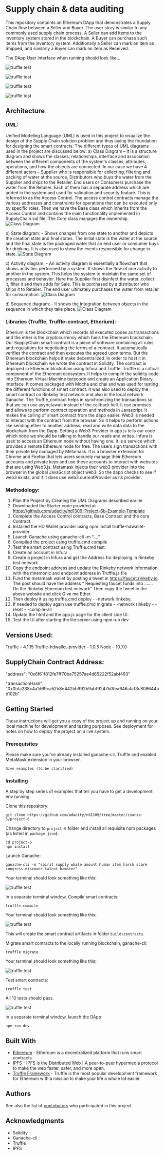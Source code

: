 # Supply chain & data auditing

This repository containts an Ethereum DApp that demonstrates a Supply Chain flow between a Seller and Buyer. The user story is similar to any commonly used supply chain process. A Seller can add items to the inventory system stored in the blockchain. A Buyer can purchase such items from the inventory system. Additionally a Seller can mark an item as Shipped, and similarly a Buyer can mark an item as Received.

The DApp User Interface when running should look like...

![truffle test](images/ftc_product_overview.png)

![truffle test](images/ftc_farm_details.png)

![truffle test](images/ftc_product_details.png)

![truffle test](images/ftc_transaction_history.png)

## Architecture

### UML:
Unified Modeling Language (UML) is used in this project to visualize the design of the Supply Chain solution problem and thus laying the foundation for designing the smart contracts.
The different types of UML diagrams used in the project are discussed below:
a)	Class Diagram – It is a structure diagram and shows the classes, relationships, interface and association between the different components of the system's classes, attributes, operations, and how the objects are connected. 
In our case we have 4 different actors – Supplier who is responsible for collecting, filtering and packing of water at the source, Distributors who buys the water from the Supplier and ships to the Retailer. End users or Consumers purchase the water from the Retailer. Each of them has a separate address which are added in the system and used for validation and security feature. This is referred to as the Access Control. The access control contracts manage the various addresses and constraints for operations that can be executed only by specific roles. Then we have the Base class which inherits from the Access Control and contains the main functionality implemented in SupplyChain.sol file. The Core class manages the ownership.
![Class Diagram](images/ClassDiagram_Water.png)

b)	State diagram: - Shows changes from one state to another and depicts the creation state and final states. The initial state is the water at the source and the final state is the packaged water that an end user or consumer buys for drinking. It is also used to show the events responsible for change in state. 
![State Diagram](images/StateDiagram_Water.png)

c)	Activity diagram: - An activity diagram is essentially a flowchart that shows activities performed by a system. It shows the flow of one activity to another in the system. This helps the system to maintain the same set of processes and behavior. Here the Supplier first disinfect the water, collect it, filter it and then adds for Sale. This is purchased by a distributor who ships it to Retailer. The end user ultimately purchases the water from retailer for consumption.
![Class Diagram](images/waterActivityDiag.png)

d)	Sequence diagram: - It shows the Integration between objects in the sequence in which they take place.
![Class Diagram](images/SequenceDiagram_water.png)

### Libraries (Truffle, Truffle-contract, Etherium):
Etherium is the blockchain which records all executed codes as transactions and the ether is the cryptocurrency which fuels the Ethereum blockchain. Our SupplyChain smart contract is a piece of software containing all rules and regulations for negotiating the terms of a contract. It automatically verifies the contract and then executes the agreed upon terms. But the Ethereum blockchain helps it make decentralized. In order to host it in Ethereum blockchain we wrote the contract in Solidity.
The contract is deployed in Ethereum blockchain using Infura and Truffle.  Truffle is a critical component of the Ethereum ecosystem. It helps to compile the solidity code into Ethereum Virtual Machine bytecode and create an Application Binary Interface. It comes packaged with Mocha and chai and was used for testing the different functions of smart contract. It was also used to deploy the smart contract on Rinkeby test network and also in the local network Ganache.
The Truffle_contract helps in synchronizing the transactions so that we can use async/await instead of the callback hell. It use promises and allows to perform contract operation and methods in Javascript. It makes the calling of smart contract from the dapp easier.
Web3 is needed to interact with the contract from the browser. So it helps to perform actions like sending ether to another address, read and write data data to the blockchain from the Dapp. Setting a Web3 Provider in app.js tells our code which node we should be talking to handle our reads and writes. 
Infura is used to access an Ethereum node without having one. It is a service which provides a remote Ethereum node for free.
The users sign transactions with their private key managed by Metamask. It  is a browser extension for Chrome and Firefox that lets users securely manage their Ethereum accounts and private keys and use these accounts to interact with websites that are using Web3.js. Metamask injects their web3 provider into the browser in the global JavaScript object web3. So the dapp checks to see if web3 exists, and if it does use web3.currentProvider as its provider.

### Methodology:
1)	Plan the Project by Creating the UML Diagrams described earlier
2)	Downloaded the Starter code provided at https://github.com/udacity/nd1309-Project-6b-Example-Template
3)	Complete the Access Control contracts, Base Contract and the core Contract.
4)	Installed the HD Wallet provider using npm install truffle-hdwallet-provider
5)	Launch Ganache using ganache-cli -m “….”
6)	Compiled the project using truffle.cmd compile
7)	Test the smart contract using Truffle.cmd test
8)	Create an account in Infura
9)	Create a  project in Infura and get the Address fro deploying in Rinkeby test network
10)	Copy the endpoint address and update the Rinkeby network information with the mnemonic and endpoint address in Truffle.js file
11)	Fund the metamask wallet by posting a tweet in https://faucet.rinkeby.io. The post should have the address “ Requesting faucet funds into …….  On the Rinkeby Ethereum test network”
Then copy the tweet in the above website and click Give  me Ether.
12)	Then deploy it using truffle.cmd deploy - -network rinkeby.
13)	If needed to deploy again use truffle.cmd migrate - -network rinkeby - - reset  - -compile-all
14)	Update the html and the app.js page for the client side UI.
15)	Test the UI after starting the lite server using npm run dev



## Versions Used:
Truffle – 4.1.15
Truffle-hdwallet-provider – 1.0.5
Node – 10.7.0


## SupplyChain Contract Address:

"address": "0x6f61f812fe7ff70be75257ae4d65222f52abf493"

"transactionHash": "0x0bfa238c4a1d69ca52b8e442bb992b9abf9247b0fea646afaf3c808644ab102b"



## Getting Started

These instructions will get you a copy of the project up and running on your local machine for development and testing purposes. See deployment for notes on how to deploy the project on a live system.

### Prerequisites

Please make sure you've already installed ganache-cli, Truffle and enabled MetaMask extension in your browser.

```
Give examples (to be clarified)
```

### Installing

A step by step series of examples that tell you have to get a development env running

Clone this repository:

```
git clone https://github.com/udacity/nd1309/tree/master/course-5/project-6
```

Change directory to ```project-6``` folder and install all requisite npm packages (as listed in ```package.json```):

```
cd project-6
npm install
```

Launch Ganache:

```
ganache-cli -m "spirit supply whale amount human item harsh scare congress discover talent hamster"
```

Your terminal should look something like this:

![truffle test](images/ganache-cli.png)

In a separate terminal window, Compile smart contracts:

```
truffle compile
```

Your terminal should look something like this:

![truffle test](images/truffle_compile.png)

This will create the smart contract artifacts in folder ```build\contracts```.

Migrate smart contracts to the locally running blockchain, ganache-cli:

```
truffle migrate
```

Your terminal should look something like this:

![truffle test](images/truffle_migrate.png)

Test smart contracts:

```
truffle test
```

All 10 tests should pass.

![truffle test](images/truffle_test.png)

In a separate terminal window, launch the DApp:

```
npm run dev
```

## Built With

* [Ethereum](https://www.ethereum.org/) - Ethereum is a decentralized platform that runs smart contracts
* [IPFS](https://ipfs.io/) - IPFS is the Distributed Web | A peer-to-peer hypermedia protocol
to make the web faster, safer, and more open.
* [Truffle Framework](http://truffleframework.com/) - Truffle is the most popular development framework for Ethereum with a mission to make your life a whole lot easier.


## Authors

See also the list of [contributors](https://github.com/your/project/contributors.md) who participated in this project.

## Acknowledgments

* Solidity
* Ganache-cli
* Truffle
* IPFS
